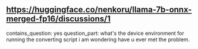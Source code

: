 ## https://huggingface.co/nenkoru/llama-7b-onnx-merged-fp16/discussions/1

contains_question: yes
question_part: what's the device environment for running the converting script
i am wondering have u ever met the problem.
